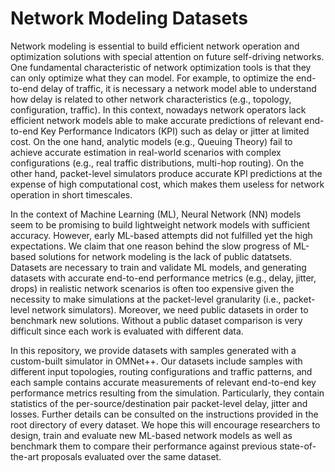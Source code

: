 # Network Modeling Datasets

Network modeling is essential to build efficient network operation and optimization solutions with special attention on future self-driving networks. One fundamental characteristic of network optimization tools is that they can only optimize what they can model. For example, to optimize the end-to-end delay of traffic, it is necessary a network model able to understand how delay is related to other network characteristics (e.g., topology, configuration, traffic). In this context, nowadays network operators lack efficient network models able to make accurate predictions of relevant end-to-end Key Performance Indicators (KPI) such as delay or jitter at limited cost. On the one hand, analytic models (e.g., Queuing Theory) fail to achieve accurate estimation in real-world scenarios with complex configurations (e.g., real traffic distributions, multi-hop routing). On the other hand, packet-level simulators produce accurate KPI predictions at the expense of high computational cost, which makes them useless for network operation in short timescales.

In the context of Machine Learning (ML), Neural Network (NN) models seem to be promising to build lightweight network models with sufficient accuracy. However, early ML-based attempts did not fulfilled yet the high expectations. We claim that one reason behind the slow progress of ML-based solutions for network modeling is the lack of public datatsets. Datasets are necessary to train and validate ML models, and generating datasets with accurate end-to-end performance metrics (e.g., delay, jitter, drops) in realistic network scenarios is often too expensive given the necessity to make simulations at the packet-level granularity (i.e., packet-level network simulators). Moreover, we need public datasets in order to benchmark new solutions. Without a public dataset comparison is very difficult since each work is evaluated with different data. 

In this repository, we provide datasets with samples generated with a custom-built simulator in OMNet++. Our datasets include samples with different input topologies, routing configurations and traffic patterns, and each sample contains accurate measurements of relevant end-to-end key performance metrics resulting from the simulation. Particularly, they contain statistics of the per-source/destination pair packet-level delay, jitter and losses. Further details can be consulted on the instructions provided in the root directory of every dataset. We hope this will encourage researchers to design, train and evaluate new ML-based network models as well as benchmark them to compare their performance against previous state-of-the-art proposals evaluated over the same dataset.
